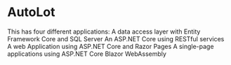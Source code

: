 # AutoLot
This has four different applications: A data access layer with Entity Framework Core and SQL Server An ASP.NET Core using RESTful services A web Application using ASP.NET Core and Razor Pages A single-page applications using ASP.NET Core Blazor WebAssembly
